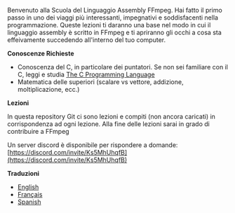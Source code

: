Benvenuto alla Scuola del Linguaggio Assembly FFmpeg. Hai fatto il primo passo in uno dei viaggi più interessanti, impegnativi e soddisfacenti nella programmazione. Queste lezioni ti daranno una base nel modo in cui il linguaggio assembly è scritto in FFmpeg e ti apriranno gli occhi a cosa sta effeivamente succedendo all'interno del tuo computer.

**Conoscenze Richieste**

* Conoscenza del C, in particolare dei puntatori. Se non sei familiare con il C, leggi e studia [The C Programming Language](https://en.wikipedia.org/wiki/The_C_Programming_Language)
* Matematica delle superiori (scalare vs vettore, addizione, moltiplicazione, ecc.)

**Lezioni**

In questa repository Git ci sono lezioni e compiti (non ancora caricati) in corrispondenza ad ogni lezione. Alla fine delle lezioni sarai in grado di contribuire a FFmpeg

Un server discord è disponibile per rispondere a domande:
[https://discord.com/invite/Ks5MhUhqfB](https://discord.com/invite/Ks5MhUhqfB)

**Traduzioni**

* [English](./README.md)
* [Français](./README.fr.md)
* [Spanish](./README.es.md)

